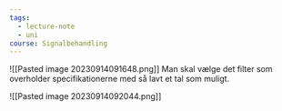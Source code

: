 ```yaml
---
tags:
  - lecture-note
  - uni
course: Signalbehandling
---
```

![[Pasted image 20230914091648.png]]
Man skal vælge det filter som overholder specifikationerne med så lavt et tal som muligt.

![[Pasted image 20230914092044.png]]
